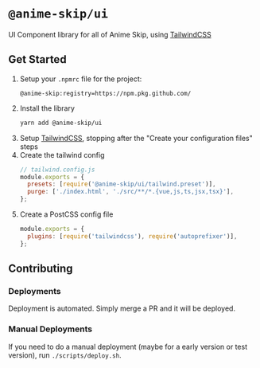 # `@anime-skip/ui`

UI Component library for all of Anime Skip, using [TailwindCSS](https://tailwindcss.com/docs)

## Get Started

1. Setup your `.npmrc` file for the project:
   ```text
   @anime-skip:registry=https://npm.pkg.github.com/
   ```
1. Install the library
   ```bash
   yarn add @anime-skip/ui
   ```
1. Setup [TailwindCSS](https://tailwindcss.com/docs/guides/vue-3-vite#setting-up-tailwind-css), stopping after the "Create your configuration files" steps
1. Create the tailwind config
   ```js
   // tailwind.config.js
   module.exports = {
     presets: [require('@anime-skip/ui/tailwind.preset')],
     purge: ['./index.html', './src/**/*.{vue,js,ts,jsx,tsx}'],
   };
   ```
1. Create a PostCSS config file
   ```js
   module.exports = {
     plugins: [require('tailwindcss'), require('autoprefixer')],
   };
   ```

## Contributing

### Deployments

Deployment is automated. Simply merge a PR and it will be deployed.

### Manual Deployments

If you need to do a manual deployment (maybe for a early version or test version), run `./scripts/deploy.sh`.
